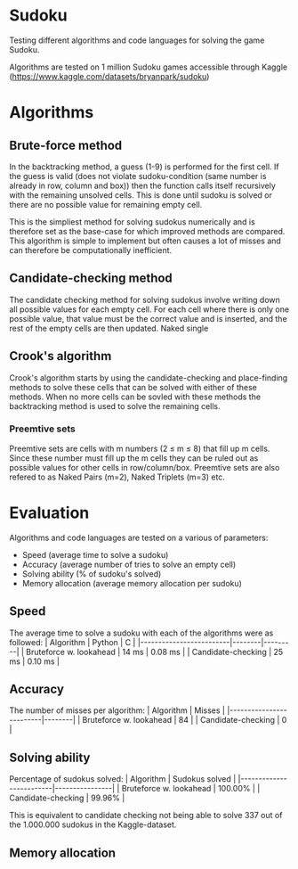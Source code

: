 # Sudoku
Testing different algorithms and code languages for solving the game Sudoku.

Algorithms are tested on 1 million Sudoku games accessible through Kaggle (https://www.kaggle.com/datasets/bryanpark/sudoku)

# Algorithms
## Brute-force method
In the backtracking method, a guess (1-9) is performed for the first cell. If the guess is valid (does not violate sudoku-condition (same number is already in row, column and box)) then the function calls itself recursively with the remaining unsolved cells. This is done until sudoku is solved or there are no possible value for remaining empty cell.

This is the simpliest method for solving sudokus numerically and is therefore set as the base-case for which improved methods are compared. This algorithm is simple to implement but often causes a lot of misses and can therefore be computationally inefficient.

## Candidate-checking method
The candidate checking method for solving sudokus involve writing down all possible values for each empty cell.
For each cell where there is only one possible value, that value must be the correct value and is inserted, and the rest of the empty cells are then updated.
Naked single

## Crook's algorithm
Crook's algorithm starts by using the candidate-checking and place-finding methods to solve these cells that can be solved with either of these methods. When no more cells can be sovled with these methods the backtracking method is used to solve the remaining cells.

### Preemtive sets
Preemtive sets are cells with m numbers (2 $\le$ m $\le$ 8) that fill up m cells. Since these number must fill up the m cells they can be ruled out as possible values for other cells in row/column/box. Preemtive sets are also refered to as Naked Pairs (m=2), Naked Triplets (m=3) etc.  

# Evaluation 
Algorithms and code languages are tested on a various of parameters:
- Speed (average time to solve a sudoku)
- Accuracy (average number of tries to solve an empty cell)
- Solving ability (% of sudoku's solved)
- Memory allocation (average memory allocation per sudoku)

## Speed
The average time to solve a sudoku with each of the algorithms were as followed:
| Algorithm               | Python | C       |
|-------------------------|--------|---------|
| Bruteforce w. lookahead | 14 ms  | 0.08 ms |
| Candidate-checking      | 25 ms  | 0.10 ms |

## Accuracy
The number of misses per algorithm:
| Algorithm               | Misses |
|-------------------------|--------|
| Bruteforce w. lookahead | 84     |
| Candidate-checking      | 0      |

## Solving ability
Percentage of sudokus solved:
| Algorithm               | Sudokus solved |
|-------------------------|----------------|
| Bruteforce w. lookahead | 100.00%        |
| Candidate-checking      | 99.96%         |

This is equivalent to candidate checking not being able to solve 337 out of the 1.000.000 sudokus in the Kaggle-dataset.

## Memory allocation
